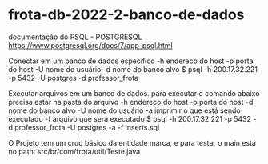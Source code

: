 # frota-db-2022-2-banco-de-dados

documentação do PSQL - POSTGRESQL
https://www.postgresql.org/docs/7/app-psql.html

Conectar em um banco de dados específico 
-h endereco do host
-p porta do host
-U nome do usuário
-d nome do banco alvo
$ psql -h 200.17.32.221 -p 5432 -U postgres -d professor_frota

Executar arquivos em um banco de dados. para executar o comando abaixo
precisa estar na pasta do arquivo
-h endereco do host
-p porta do host
-d nome do banco alvo
-U nome do usuário
-a imprimir o que está sendo executado
-f arquivo que será executado
$ psql -h 200.17.32.221 -p 5432 -d professor_frota -U postgres -a -f inserts.sql


O Projeto tem um crud básico da entidade marca, e para testar o main está no path:
src/br/com/frota/util/Teste.java
